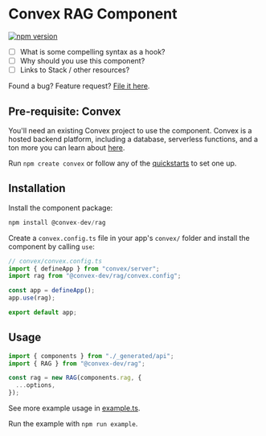 # Convex RAG Component

[![npm version](https://badge.fury.io/js/@convex-dev%2Frag.svg)](https://badge.fury.io/js/@convex-dev%2Frag)

<!-- START: Include on https://convex.dev/components -->

- [ ] What is some compelling syntax as a hook?
- [ ] Why should you use this component?
- [ ] Links to Stack / other resources?

Found a bug? Feature request? [File it here](https://github.com/get-convex/rag/issues).

## Pre-requisite: Convex

You'll need an existing Convex project to use the component.
Convex is a hosted backend platform, including a database, serverless functions,
and a ton more you can learn about [here](https://docs.convex.dev/get-started).

Run `npm create convex` or follow any of the [quickstarts](https://docs.convex.dev/home) to set one up.

## Installation

Install the component package:

```ts
npm install @convex-dev/rag
```

Create a `convex.config.ts` file in your app's `convex/` folder and install the component by calling `use`:

```ts
// convex/convex.config.ts
import { defineApp } from "convex/server";
import rag from "@convex-dev/rag/convex.config";

const app = defineApp();
app.use(rag);

export default app;
```

## Usage

```ts
import { components } from "./_generated/api";
import { RAG } from "@convex-dev/rag";

const rag = new RAG(components.rag, {
  ...options,
});
```

See more example usage in [example.ts](./example/convex/example.ts).

Run the example with `npm run example`.
<!-- END: Include on https://convex.dev/components -->
